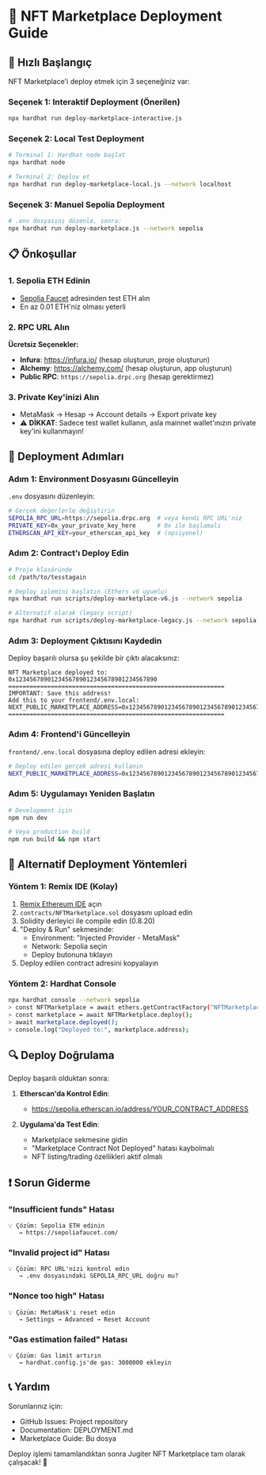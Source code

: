 # 🚀 NFT Marketplace Deployment Guide

## 🎯 Hızlı Başlangıç

NFT Marketplace'i deploy etmek için 3 seçeneğiniz var:

### Seçenek 1: Interaktif Deployment (Önerilen)
```bash
npx hardhat run deploy-marketplace-interactive.js
```

### Seçenek 2: Local Test Deployment
```bash
# Terminal 1: Hardhat node başlat
npx hardhat node

# Terminal 2: Deploy et
npx hardhat run deploy-marketplace-local.js --network localhost
```

### Seçenek 3: Manuel Sepolia Deployment
```bash
# .env dosyasını düzenle, sonra:
npx hardhat run deploy-marketplace.js --network sepolia
```

## 📋 Önkoşullar

### 1. Sepolia ETH Edinin
- [Sepolia Faucet](https://sepoliafaucet.com/) adresinden test ETH alın
- En az 0.01 ETH'niz olması yeterli

### 2. RPC URL Alın
**Ücretsiz Seçenekler:**
- **Infura**: https://infura.io/ (hesap oluşturun, proje oluşturun)
- **Alchemy**: https://alchemy.com/ (hesap oluşturun, app oluşturun)  
- **Public RPC**: `https://sepolia.drpc.org` (hesap gerektirmez)

### 3. Private Key'inizi Alın
- MetaMask → Hesap → Account details → Export private key
- ⚠️ **DİKKAT**: Sadece test wallet kullanın, asla mainnet wallet'ınızın private key'ini kullanmayın!

## 🔧 Deployment Adımları

### Adım 1: Environment Dosyasını Güncelleyin
`.env` dosyasını düzenleyin:

```bash
# Gerçek değerlerle değiştirin
SEPOLIA_RPC_URL=https://sepolia.drpc.org  # veya kendi RPC URL'niz
PRIVATE_KEY=0x_your_private_key_here      # 0x ile başlamalı
ETHERSCAN_API_KEY=your_etherscan_api_key  # (opsiyonel)
```

### Adım 2: Contract'ı Deploy Edin

```bash
# Proje klasöründe
cd /path/to/tesstagain

# Deploy işlemini başlatın (Ethers v6 uyumlu)
npx hardhat run scripts/deploy-marketplace-v6.js --network sepolia

# Alternatif olarak (legacy script)
npx hardhat run scripts/deploy-marketplace-legacy.js --network sepolia
```

### Adım 3: Deployment Çıktısını Kaydedin
Deploy başarılı olursa şu şekilde bir çıktı alacaksınız:

```
NFT Marketplace deployed to: 0x1234567890123456789012345678901234567890
=============================================================
IMPORTANT: Save this address!
Add this to your frontend/.env.local:
NEXT_PUBLIC_MARKETPLACE_ADDRESS=0x1234567890123456789012345678901234567890
=============================================================
```

### Adım 4: Frontend'i Güncelleyin
`frontend/.env.local` dosyasına deploy edilen adresi ekleyin:

```bash
# Deploy edilen gerçek adresi kullanın
NEXT_PUBLIC_MARKETPLACE_ADDRESS=0x1234567890123456789012345678901234567890
```

### Adım 5: Uygulamayı Yeniden Başlatın

```bash
# Development için
npm run dev

# Veya production build
npm run build && npm start
```

## 🎯 Alternatif Deployment Yöntemleri

### Yöntem 1: Remix IDE (Kolay)
1. [Remix Ethereum IDE](https://remix.ethereum.org/) açın
2. `contracts/NFTMarketplace.sol` dosyasını upload edin
3. Solidity derleyici ile compile edin (0.8.20)
4. "Deploy & Run" sekmesinde:
   - Environment: "Injected Provider - MetaMask"
   - Network: Sepolia seçin
   - Deploy butonuna tıklayın
5. Deploy edilen contract adresini kopyalayın

### Yöntem 2: Hardhat Console
```bash
npx hardhat console --network sepolia
> const NFTMarketplace = await ethers.getContractFactory("NFTMarketplace");
> const marketplace = await NFTMarketplace.deploy();
> await marketplace.deployed();
> console.log("Deployed to:", marketplace.address);
```

## 🔍 Deploy Doğrulama

Deploy başarılı olduktan sonra:

1. **Etherscan'da Kontrol Edin**:
   - https://sepolia.etherscan.io/address/YOUR_CONTRACT_ADDRESS

2. **Uygulama'da Test Edin**:
   - Marketplace sekmesine gidin
   - "Marketplace Contract Not Deployed" hatası kaybolmalı
   - NFT listing/trading özellikleri aktif olmalı

## ❗ Sorun Giderme

### "Insufficient funds" Hatası
```
💡 Çözüm: Sepolia ETH edinin
   → https://sepoliafaucet.com/
```

### "Invalid project id" Hatası  
```
💡 Çözüm: RPC URL'nizi kontrol edin
   → .env dosyasındaki SEPOLIA_RPC_URL doğru mu?
```

### "Nonce too high" Hatası
```
💡 Çözüm: MetaMask'ı reset edin
   → Settings → Advanced → Reset Account
```

### "Gas estimation failed" Hatası
```
💡 Çözüm: Gas limit artırın
   → hardhat.config.js'de gas: 3000000 ekleyin
```

## 📞 Yardım

Sorunlarınız için:
- GitHub Issues: Project repository
- Documentation: DEPLOYMENT.md
- Marketplace Guide: Bu dosya

Deploy işlemi tamamlandıktan sonra Jugiter NFT Marketplace tam olarak çalışacak! 🎉
